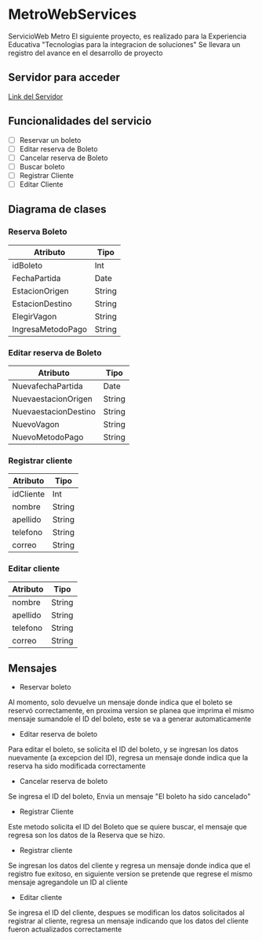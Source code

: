 # MetroWebServices
ServicioWeb Metro
El siguiente proyecto, es realizado para la Experiencia Educativa "Tecnologias para la integracion de soluciones" 
Se llevara un registro del avance en el desarrollo de proyecto

## Servidor para acceder
[Link del Servidor](http://54.162.225.248:8080/hotel.wsdl) 

## Funcionalidades del servicio
- [ ] Reservar un boleto
- [ ] Editar reserva de Boleto
- [ ] Cancelar reserva de Boleto
- [ ] Buscar boleto
- [ ] Registrar Cliente
- [ ] Editar Cliente

## Diagrama de clases

### Reserva Boleto

| Atributo             | Tipo   |
| -------------------- | ------ |
| idBoleto             | Int    |
| FechaPartida         | Date   |
| EstacionOrigen       | String |
| EstacionDestino      | String |
| ElegirVagon          | String |
| IngresaMetodoPago    | String |


### Editar reserva de Boleto

| Atributo               | Tipo   |  
| ---------------------- | ------ |
| NuevafechaPartida      | Date   |
| NuevaestacionOrigen    | String |
| NuevaestacionDestino   | String |
| NuevoVagon             | String |
| NuevoMetodoPago        | String |


### Registrar cliente

| Atributo             | Tipo   |
| -------------------- | ------ |
| idCliente            | Int    |
| nombre               | String |
| apellido             | String |
| telefono             | String |
| correo               | String |

### Editar cliente

| Atributo             | Tipo   |
| -------------------- | ------ |
| nombre               | String |
| apellido             | String |
| telefono             | String |
| correo               | String |



## Mensajes
- Reservar boleto

Al momento, solo devuelve un mensaje donde indica que el boleto se reservó correctamente, en proxima version se planea que imprima el mismo mensaje sumandole el ID del boleto, este se va a generar automaticamente

- Editar reserva de boleto

Para editar el boleto, se solicita el ID del boleto, y se ingresan los datos nuevamente (a excepcion del ID), regresa un mensaje donde indica que la reserva ha sido modificada correctamente

- Cancelar reserva de boleto

Se ingresa el ID del boleto, Envia un mensaje "El boleto ha sido cancelado"

- Registrar Cliente

Este metodo solicita el ID del Boleto que se quiere buscar, el mensaje que regresa son los datos de la Reserva que se hizo.

- Registrar cliente

Se ingresan los datos del cliente y regresa un mensaje donde indica que el registro fue exitoso, en siguiente version se pretende que regrese el mismo mensaje agregandole un ID al cliente

- Editar cliente

Se ingresa el ID del cliente, despues se modifican los datos solicitados al registrar al cliente, regresa un mensaje indicando que los datos del cliente fueron actualizados correctamente

